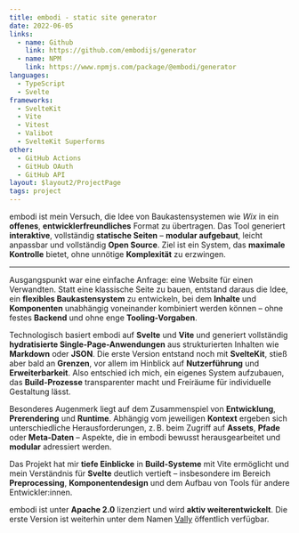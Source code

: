 ```yaml
---
title: embodi - static site generator
date: 2022-06-05
links:
  - name: Github
    link: https://github.com/embodijs/generator
  - name: NPM
    link: https://www.npmjs.com/package/@embodi/generator
languages:
  - TypeScript
  - Svelte
frameworks:
  - SvelteKit
  - Vite
  - Vitest
  - Valibot
  - SvelteKit Superforms
other:
  - GitHub Actions
  - GitHub OAuth
  - GitHub API
layout: $layout2/ProjectPage
tags: project
---
```


embodi ist mein Versuch, die Idee von Baukastensystemen wie _Wix_ in ein **offenes**, **entwicklerfreundliches** Format zu übertragen. Das Tool generiert **interaktive**, vollständig **statische Seiten** – **modular aufgebaut**, leicht anpassbar und vollständig **Open Source**. Ziel ist ein System, das **maximale Kontrolle** bietet, ohne unnötige **Komplexität** zu erzwingen.

---

Ausgangspunkt war eine einfache Anfrage: eine Website für einen Verwandten. Statt eine klassische Seite zu bauen, entstand daraus die Idee, ein **flexibles Baukastensystem** zu entwickeln, bei dem **Inhalte** und **Komponenten** unabhängig voneinander kombiniert werden können – ohne festes **Backend** und ohne enge **Tooling-Vorgaben**.

Technologisch basiert embodi auf **Svelte** und **Vite** und generiert vollständig **hydratisierte Single-Page-Anwendungen** aus strukturierten Inhalten wie **Markdown** oder **JSON**. Die erste Version entstand noch mit **SvelteKit**, stieß aber bald an **Grenzen**, vor allem im Hinblick auf **Nutzerführung** und **Erweiterbarkeit**. Also entschied ich mich, ein eigenes System aufzubauen, das **Build-Prozesse** transparenter macht und Freiräume für individuelle Gestaltung lässt.

Besonderes Augenmerk liegt auf dem Zusammenspiel von **Entwicklung**, **Prerendering** und **Runtime**. Abhängig vom jeweiligen **Kontext** ergeben sich unterschiedliche Herausforderungen, z. B. beim Zugriff auf **Assets**, **Pfade** oder **Meta-Daten** – Aspekte, die in embodi bewusst herausgearbeitet und **modular** adressiert werden.

Das Projekt hat mir **tiefe Einblicke** in **Build-Systeme** mit Vite ermöglicht und mein Verständnis für **Svelte** deutlich vertieft – insbesondere im Bereich **Preprocessing**, **Komponentendesign** und dem Aufbau von Tools für andere Entwickler:innen.

embodi ist unter **Apache 2.0** lizenziert und wird **aktiv weiterentwickelt**. Die erste Version ist weiterhin unter dem Namen [Vally](https://gitlab.com/CordlessWool/vally) öffentlich verfügbar.
